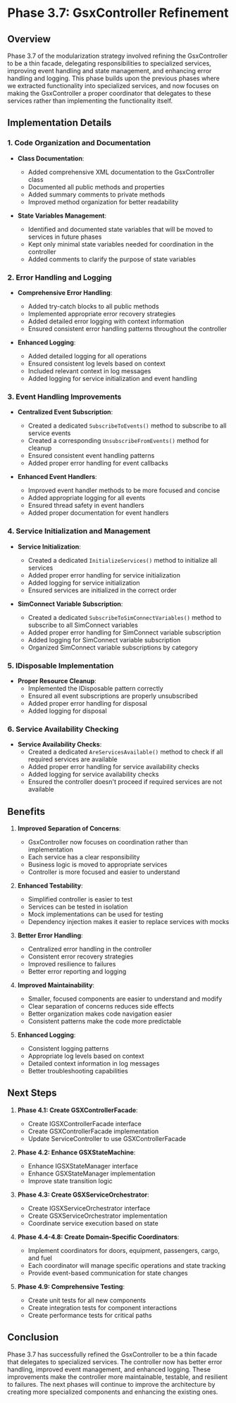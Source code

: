 # Phase 3.7: GsxController Refinement

## Overview

Phase 3.7 of the modularization strategy involved refining the GsxController to be a thin facade, delegating responsibilities to specialized services, improving event handling and state management, and enhancing error handling and logging. This phase builds upon the previous phases where we extracted functionality into specialized services, and now focuses on making the GsxController a proper coordinator that delegates to these services rather than implementing the functionality itself.

## Implementation Details

### 1. Code Organization and Documentation

- **Class Documentation**:
  - Added comprehensive XML documentation to the GsxController class
  - Documented all public methods and properties
  - Added summary comments to private methods
  - Improved method organization for better readability

- **State Variables Management**:
  - Identified and documented state variables that will be moved to services in future phases
  - Kept only minimal state variables needed for coordination in the controller
  - Added comments to clarify the purpose of state variables

### 2. Error Handling and Logging

- **Comprehensive Error Handling**:
  - Added try-catch blocks to all public methods
  - Implemented appropriate error recovery strategies
  - Added detailed error logging with context information
  - Ensured consistent error handling patterns throughout the controller

- **Enhanced Logging**:
  - Added detailed logging for all operations
  - Ensured consistent log levels based on context
  - Included relevant context in log messages
  - Added logging for service initialization and event handling

### 3. Event Handling Improvements

- **Centralized Event Subscription**:
  - Created a dedicated `SubscribeToEvents()` method to subscribe to all service events
  - Created a corresponding `UnsubscribeFromEvents()` method for cleanup
  - Ensured consistent event handling patterns
  - Added proper error handling for event callbacks

- **Enhanced Event Handlers**:
  - Improved event handler methods to be more focused and concise
  - Added appropriate logging for all events
  - Ensured thread safety in event handlers
  - Added proper documentation for event handlers

### 4. Service Initialization and Management

- **Service Initialization**:
  - Created a dedicated `InitializeServices()` method to initialize all services
  - Added proper error handling for service initialization
  - Added logging for service initialization
  - Ensured services are initialized in the correct order

- **SimConnect Variable Subscription**:
  - Created a dedicated `SubscribeToSimConnectVariables()` method to subscribe to all SimConnect variables
  - Added proper error handling for SimConnect variable subscription
  - Added logging for SimConnect variable subscription
  - Organized SimConnect variable subscriptions by category

### 5. IDisposable Implementation

- **Proper Resource Cleanup**:
  - Implemented the IDisposable pattern correctly
  - Ensured all event subscriptions are properly unsubscribed
  - Added proper error handling for disposal
  - Added logging for disposal

### 6. Service Availability Checking

- **Service Availability Checks**:
  - Created a dedicated `AreServicesAvailable()` method to check if all required services are available
  - Added proper error handling for service availability checks
  - Added logging for service availability checks
  - Ensured the controller doesn't proceed if required services are not available

## Benefits

1. **Improved Separation of Concerns**:
   - GsxController now focuses on coordination rather than implementation
   - Each service has a clear responsibility
   - Business logic is moved to appropriate services
   - Controller is more focused and easier to understand

2. **Enhanced Testability**:
   - Simplified controller is easier to test
   - Services can be tested in isolation
   - Mock implementations can be used for testing
   - Dependency injection makes it easier to replace services with mocks

3. **Better Error Handling**:
   - Centralized error handling in the controller
   - Consistent error recovery strategies
   - Improved resilience to failures
   - Better error reporting and logging

4. **Improved Maintainability**:
   - Smaller, focused components are easier to understand and modify
   - Clear separation of concerns reduces side effects
   - Better organization makes code navigation easier
   - Consistent patterns make the code more predictable

5. **Enhanced Logging**:
   - Consistent logging patterns
   - Appropriate log levels based on context
   - Detailed context information in log messages
   - Better troubleshooting capabilities

## Next Steps

1. **Phase 4.1: Create GSXControllerFacade**:
   - Create IGSXControllerFacade interface
   - Create GSXControllerFacade implementation
   - Update ServiceController to use GSXControllerFacade

2. **Phase 4.2: Enhance GSXStateMachine**:
   - Enhance IGSXStateManager interface
   - Enhance GSXStateManager implementation
   - Improve state transition logic

3. **Phase 4.3: Create GSXServiceOrchestrator**:
   - Create IGSXServiceOrchestrator interface
   - Create GSXServiceOrchestrator implementation
   - Coordinate service execution based on state

4. **Phase 4.4-4.8: Create Domain-Specific Coordinators**:
   - Implement coordinators for doors, equipment, passengers, cargo, and fuel
   - Each coordinator will manage specific operations and state tracking
   - Provide event-based communication for state changes

5. **Phase 4.9: Comprehensive Testing**:
   - Create unit tests for all new components
   - Create integration tests for component interactions
   - Create performance tests for critical paths

## Conclusion

Phase 3.7 has successfully refined the GsxController to be a thin facade that delegates to specialized services. The controller now has better error handling, improved event management, and enhanced logging. These improvements make the controller more maintainable, testable, and resilient to failures. The next phases will continue to improve the architecture by creating more specialized components and enhancing the existing ones.
